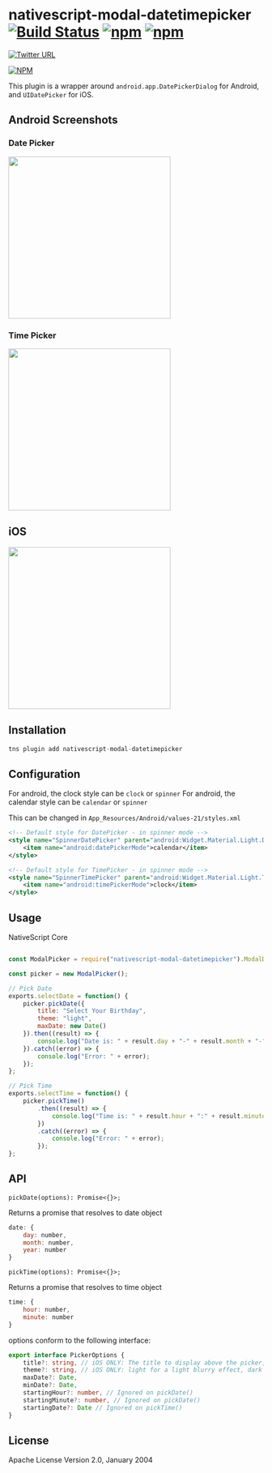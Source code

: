 # nativescript-modal-datetimepicker [![Build Status](https://travis-ci.org/shiv19/nativescript-material-datetimepicker.svg?branch=master)](https://travis-ci.org/davecoffin/nativescript-modal-datetimepicker) [![npm](https://img.shields.io/npm/dt/express.svg)](https://www.npmjs.com/package/nativescript-modal-datetimepicker) [![npm](https://img.shields.io/npm/v/nativescript-material-datetimepicker.svg)](https://www.npmjs.com/package/nativescript-modal-datetimepicker)

[![Twitter URL](https://img.shields.io/badge/twitter-%40MultiShiv19-blue.svg)](https://twitter.com/MultiShiv19)


[![NPM](https://nodei.co/npm/nativescript-modal-datetimepicker.png)](https://nodei.co/npm/nativescript-modal-datetimepicker/)

This plugin is a wrapper around `android.app.DatePickerDialog` for Android, and `UIDatePicker` for iOS.

## Android Screenshots

### Date Picker
<img src="https://github.com/davecoffin/nativescript-modal-datetimepicker/blob/master/assets/datepicker.jpeg?raw=true" height="320" > 

### Time Picker
<img src="https://github.com/davecoffin/nativescript-modal-datetimepicker/blob/master/assets/timepicker.jpeg?raw=true" height="320" > 

## iOS
<img src="https://github.com/davecoffin/nativescript-modal-datetimepicker/blob/master/assets/iosdatepicker.gif?raw=true" height="320" > 

## Installation

```javascript
tns plugin add nativescript-modal-datetimepicker
```

## Configuration 

For android, the clock style can be `clock` or `spinner`
For android, the calendar style can be `calendar` or `spinner`

This can be changed in `App_Resources/Android/values-21/styles.xml`
```xml
<!-- Default style for DatePicker - in spinner mode -->
<style name="SpinnerDatePicker" parent="android:Widget.Material.Light.DatePicker">
    <item name="android:datePickerMode">calendar</item>
</style>

<!-- Default style for TimePicker - in spinner mode -->
<style name="SpinnerTimePicker" parent="android:Widget.Material.Light.TimePicker">
    <item name="android:timePickerMode">clock</item>
</style>
```

## Usage

NativeScript Core

```js

const ModalPicker = require("nativescript-modal-datetimepicker").ModalDatetimepicker;

const picker = new ModalPicker();

// Pick Date
exports.selectDate = function() {
    picker.pickDate({
        title: "Select Your Birthday",
        theme: "light",
        maxDate: new Date()
    }).then((result) => {
        console.log("Date is: " + result.day + "-" + result.month + "-" + result.year);
    }).catch((error) => {
        console.log("Error: " + error);
    });
};

// Pick Time
exports.selectTime = function() {
    picker.pickTime()
        .then((result) => {
            console.log("Time is: " + result.hour + ":" + result.minute);
        })
        .catch((error) => {
            console.log("Error: " + error);
        });
};

```

## API

`pickDate(options): Promise<{}>;`

Returns a promise that resolves to date object
```js
date: {
    day: number,
    month: number,
    year: number
}
```

`pickTime(options): Promise<{}>;`

Returns a promise that resolves to time object
```js
time: {
    hour: number,
    minute: number
}
```

options conform to the following interface: 
```ts
export interface PickerOptions {
    title?: string, // iOS ONLY: The title to display above the picker, defaults to "Choose A Time" or "Choose A Date"
    theme?: string, // iOS ONLY: light for a light blurry effect, dark for a dark blurry effect - defaults to dark
    maxDate?: Date,
    minDate?: Date,
    startingHour?: number, // Ignored on pickDate()
    startingMinute?: number, // Ignored on pickDate()
    startingDate?: Date // Ignored on pickTime()
}
```

    
## License

Apache License Version 2.0, January 2004
